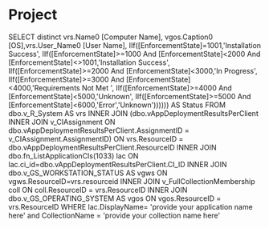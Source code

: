 # Project
SELECT distinct
vrs.Name0 [Computer Name], vgos.Caption0 [OS],vrs.User_Name0 [User Name],
IIf([EnforcementState]=1001,'Installation Success',
IIf([EnforcementState]>=1000 And [EnforcementState]<2000 And [EnforcementState]<>1001,'Installation Success',
IIf([EnforcementState]>=2000 And [EnforcementState]<3000,'In Progress', IIf([EnforcementState]>=3000 And [EnforcementState]<4000,'Requirements Not Met ', IIf([EnforcementState]>=4000 And [EnforcementState]<5000,'Unknown', IIf([EnforcementState]>=5000 And [EnforcementState]<6000,'Error','Unknown')))))) AS Status
FROM dbo.v_R_System AS vrs
INNER JOIN (dbo.vAppDeploymentResultsPerClient
INNER JOIN v_CIAssignment
ON dbo.vAppDeploymentResultsPerClient.AssignmentID = v_CIAssignment.AssignmentID)
ON vrs.ResourceID = dbo.vAppDeploymentResultsPerClient.ResourceID
INNER JOIN dbo.fn_ListApplicationCIs(1033) lac
ON lac.ci_id=dbo.vAppDeploymentResultsPerClient.CI_ID
INNER JOIN dbo.v_GS_WORKSTATION_STATUS AS vgws
ON vgws.ResourceID=vrs.resourceid
INNER JOIN v_FullCollectionMembership coll
ON coll.ResourceID = vrs.ResourceID
INNER JOIN dbo.v_GS_OPERATING_SYSTEM AS vgos
ON vgos.ResourceID = vrs.ResourceID
WHERE lac.DisplayName= 'provide your application name here'
and CollectionName = 'provide your collection name here'
